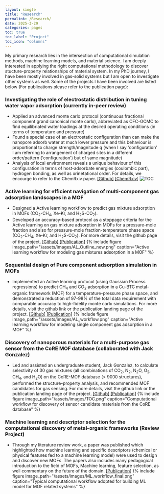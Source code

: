 ```yaml
---
layout: single
title: "Research"
permalink: /Research/
date: 2025-3-29
categories: pages
toc: true
toc_label: "Project"
toc_icon: "columns"
---
```

My primary research lies in the intersection of computational simulation methods, machine learning models, and material science. I am deeply interested in applying the right computational methodology to discover stucture-property relationships of material system. In my PhD journey, I have been mostly involved in gas-solid systems but I am open to investigate other systems as well. Some of the projects I have been involved are listed below (For publications please refer to the publication page):

### Investigating the role of electrostatic distribution in tuning water vapor adsorption (currently in-peer review)
* Applied an advanced monte carlo protocol (continuous fractional component grand canonical monte carlo), abbreviated as CFC-GCMC to find equilibriated water loadings at the desired operating conditions (in terms of temperature and pressure)
* Found a special case of an electrostatic configuration than can make the nanopore adsorb water at much lower pressure and this behaviour is proportional to charge strength/magnitude q (when I say 'configuration' I am referring to arrangement of charged sites in a different order/pattern ('configuration') but of same magnitude) 
* Analysis of local environment reveals a unique behaviour of this configuration in terms of host-adsorbate energies (coulombic part), hydrogen bonding, as well as orinetational order. For details, we encourge to refer to the ChemRxiv paper.
[[Github]](https://github.com/mukherjee07/water_vapor_adsorption_modeling/tree/main/)
[[ChemRxiv]](https://doi.org/10.26434/chemrxiv-2025-9w4ss-v2)
![TOC](https://github.com/user-attachments/assets/bfb3935f-e10e-40c4-aa3f-f920372dceef)


### Active learning for efficient navigation of multi-component gas adsorption landscapes in a MOF
* Designed a Active learning workflow to predict gas mixture adsorption in MOFs (CO<sub>2</sub>-CH<sub>4</sub>, Xe-Kr, and H<sub>2</sub>S-CO<sub>2</sub>).
* Developed an accuracy-based protocol as a stoppage criteria for the Active learning on gas mixture
adsorption in MOFs for a pressure-mole fraction and also for pressure-mole fraction-temperature phase
space (CO<sub>2</sub>-CH<sub>4</sub>, Xe-Kr, and H<sub>2</sub>S-CO<sub>2</sub>). For more details, visit the github page of the project.
[[Github]](https://github.com/mukherjee07/Active-Learning-for-multicomponent-adsorption-in-a-MOF/tree/main/)
[[Publication]](https://doi.org/10.1039/D3DD00106G)
{% include figure image_path="/assets/images/AL_Outline_new.png" caption="Active learning workflow for modeling gas mixtures adsorption in a MOF" %}

### Sequential design of Pure component adsorption simulation in MOFs
* Implemented an Active learning protocol (using Gaussian Process regressions) to predict CH<sub>4</sub> and CO<sub>2</sub> adsorption in a Cu-BTC metal-organic framework (MOF) for a temperature-pressure phase space, and demonstrated a reduction of 97-98% of the total data requirement with comparable accuracy to high-fidelity monte carlo simulations. For more details, visit the github link or the publication landing page of the project.
[[Github]](https://github.com/mukherjee07/Sequential-design-adsorption-for-small-molecules-in-MOFs)
[[Publication]](https://pubs.rsc.org/en/content/articlelanding/2022/me/d1me00138h/unauth)
{% include figure image_path="/assets/images/AL_workflow.png" caption="Active learning workflow for modeling single component gas adsorption in a MOF" %}

### Discovery of nanoporous materials for a multi-purpose gas sensor from the CoRE MOF database (collaborated with Jack Gonzalez)
* Led and assisted an undergraduate student, Jack Gonzalez, to calculate selectivity of 30 gas mixtures (all combinations of CO<sub>2</sub>, N<sub>2</sub>, N<sub>2</sub>O, O<sub>2</sub>, CH<sub>4</sub>, and H<sub>2</sub>O) on the CoRE-MOF database (> 9000 structures), performed the structure-property analysis, and recommended MOF candidates for gas sensing. For more details, visit the github link or the publication landing page of the project.
[[Github]](https://github.com/JackTGonzalez/Sensor-Modeling)
[[Publication]](https://pubs.acs.org/doi/abs/10.1021/acs.jced.2c00443)
{% include figure image_path="/assets/images/TOC.png" caption="Computational workflow for discovery of sensor candidate materials from the CoRE database" %}

### Machine learning and descriptor selection for the computational discovery of metal-organic frameworks (Review Project)
* Through my literature review work, a paper was published which highlighted how machine learning and specific descriptors (chemical or physical features fed to a machine learning model) were used to design and discover new MOFs. The papers also includes many pedagogical introduction to the field of MOFs, Machine learning, feature selection, as well commentary on the future of the domain.
[[Publication]](https://www.tandfonline.com/doi/full/10.1080/08927022.2021.1916014)
{% include figure image_path="/assets/images/ML_workflow_final.png" caption="Typical computational workflow adopted for building ML model for MOF related systems" %}

